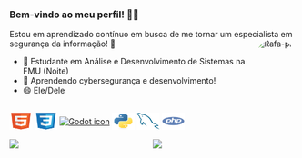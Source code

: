 ### Bem-vindo ao meu perfil! 🐱‍👤

Estou em aprendizado contínuo em busca de me tornar um especialista em segurança da informação! 🔐
<img align="right" alt="Rafa-pic" height="150" style="border-radius:50px;" src="https://cdn.discordapp.com/attachments/677630961105764362/976237989980147772/lupsketch.png">
- 🔭 Estudante em Análise e Desenvolvimento de Sistemas na FMU (Noite)
- 🌱 Aprendendo cybersegurança e desenvolvimento!
- 😄 Ele/Dele

</div>
<div style="display: inline_block"><br>
  <img align="center" alt="HTML" height="30" width="40" src="https://raw.githubusercontent.com/devicons/devicon/master/icons/html5/html5-original.svg">
  <img align="center" alt="CSS" height="30" width="40" src="https://raw.githubusercontent.com/devicons/devicon/master/icons/css3/css3-original.svg">
  <a title="GDScript" href="https://commons.wikimedia.org/wiki/File:Godot_icon.svg"><img width="35" alt="Godot icon" src="https://upload.wikimedia.org/wikipedia/commons/thumb/6/6a/Godot_icon.svg/512px-Godot_icon.svg.png" align='center' alt="GDScript"></a>
  <img align="center" alt="Python" height="30" width="40" src="https://raw.githubusercontent.com/devicons/devicon/master/icons/python/python-original.svg">
  <img align="center" alt="MySQL" height="30" width="40" src="https://raw.githubusercontent.com/devicons/devicon/master/icons/mysql/mysql-original.svg">
  <img align="center" alt="PHP" height="30" width="40" src="https://raw.githubusercontent.com/devicons/devicon/master/icons/php/php-plain.svg">
</div><br>

<div align="center">
  <a href="https://github.com/CaioLuppo">
  <img align="left" height="160em" src="https://github-readme-stats.vercel.app/api?username=CaioLuppo&show_icons=true&theme=dark&include_all_commits=true&count_private=true"/>
  <img height="160em" src="https://github-readme-stats.vercel.app/api/top-langs/?username=CaioLuppo&layout=compact&langs_count=7&theme=dark"/>
</div>
